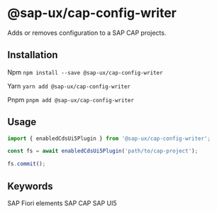 # @sap-ux/cap-config-writer

Adds or removes configuration to a SAP CAP projects.

## Installation
Npm
`npm install --save @sap-ux/cap-config-writer`

Yarn
`yarn add @sap-ux/cap-config-writer`

Pnpm
`pnpm add @sap-ux/cap-config-writer`

## Usage
```Typescript
import { enabledCdsUi5Plugin } from '@sap-ux/cap-config-writer';

const fs = await enabledCdsUi5Plugin('path/to/cap-project');

fs.commit();
```

## Keywords
SAP Fiori elements
SAP CAP
SAP UI5
